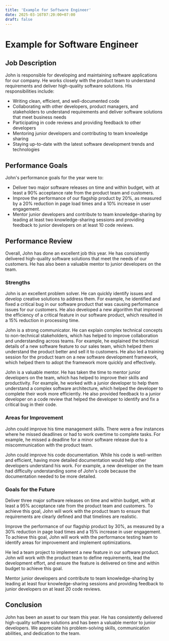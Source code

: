 ```yaml
---
title: 'Example for Software Engineer'
date: 2025-03-16T07:20:00+07:00
draft: false
---
```


# Example for Software Engineer

## **Job Description**

John is responsible for developing and maintaining software applications for our company. He works closely with the product team to understand requirements and deliver high-quality software solutions. His responsibilities include:

- Writing clean, efficient, and well-documented code
- Collaborating with other developers, product managers, and stakeholders to understand requirements and deliver software solutions that meet business needs
- Participating in code reviews and providing feedback to other developers
- Mentoring junior developers and contributing to team knowledge sharing
- Staying up-to-date with the latest software development trends and technologies

## **Performance Goals**

John's performance goals for the year were to:

- Deliver two major software releases on time and within budget, with at least a 90% acceptance rate from the product team and customers.
- Improve the performance of our flagship product by 20%, as measured by a 20% reduction in page load times and a 10% increase in user engagement.
- Mentor junior developers and contribute to team knowledge-sharing by leading at least two knowledge-sharing sessions and providing feedback to junior developers on at least 10 code reviews.

## **Performance Review**

Overall, John has done an excellent job this year. He has consistently delivered high-quality software solutions that meet the needs of our customers. He has also been a valuable mentor to junior developers on the team.

### **Strengths**

John is an excellent problem solver. He can quickly identify issues and develop creative solutions to address them. For example, he identified and fixed a critical bug in our software product that was causing performance issues for our customers. He also developed a new algorithm that improved the efficiency of a critical feature in our software product, which resulted in a 15% reduction in processing time.

John is a strong communicator. He can explain complex technical concepts to non-technical stakeholders, which has helped to improve collaboration and understanding across teams. For example, he explained the technical details of a new software feature to our sales team, which helped them understand the product better and sell it to customers. He also led a training session for the product team on a new software development framework, which helped them to adopt the framework more quickly and effectively.

John is a valuable mentor. He has taken the time to mentor junior developers on the team, which has helped to improve their skills and productivity. For example, he worked with a junior developer to help them understand a complex software architecture, which helped the developer to complete their work more efficiently. He also provided feedback to a junior developer on a code review that helped the developer to identify and fix a critical bug in their code.

### **Areas for Improvement**

John could improve his time management skills. There were a few instances where he missed deadlines or had to work overtime to complete tasks. For example, he missed a deadline for a minor software release due to a miscommunication with the product team.

John could improve his code documentation. While his code is well-written and efficient, having more detailed documentation would help other developers understand his work. For example, a new developer on the team had difficulty understanding some of John's code because the documentation needed to be more detailed.

### **Goals for the Future**

Deliver three major software releases on time and within budget, with at least a 95% acceptance rate from the product team and customers. To achieve this goal, John will work with the product team to ensure that requirements are clearly defined and that timelines are realistic.

Improve the performance of our flagship product by 30%, as measured by a 30% reduction in page load times and a 15% increase in user engagement. To achieve this goal, John will work with the performance testing team to identify areas for improvement and implement optimizations.

He led a team project to implement a new feature in our software product. John will work with the product team to define requirements, lead the development effort, and ensure the feature is delivered on time and within budget to achieve this goal.

Mentor junior developers and contribute to team knowledge-sharing by leading at least four knowledge-sharing sessions and providing feedback to junior developers on at least 20 code reviews.

## **Conclusion**

John has been an asset to our team this year. He has consistently delivered high-quality software solutions and has been a valuable mentor to junior developers. We appreciate his problem-solving skills, communication abilities, and dedication to the team.

